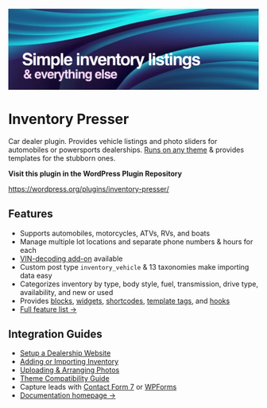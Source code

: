 ![Simple inventory listings & everything else](assets/banner-1544x500.jpg)

# Inventory Presser

Car dealer plugin. Provides vehicle listings and photo sliders for automobiles or powersports dealerships. [Runs on any theme](https://inventorypresser.com/docs/theme-compatibility-with-vehicle-listings/) & provides templates for the stubborn ones.

__Visit this plugin in the WordPress Plugin Repository__

https://wordpress.org/plugins/inventory-presser/


## Features

* Supports automobiles, motorcycles, ATVs, RVs, and boats
* Manage multiple lot locations and separate phone numbers & hours for each
* [VIN-decoding add-on](https://inventorypresser.com/products/plugins/) available
* Custom post type `inventory_vehicle` & 13 taxonomies make importing data easy
* Categorizes inventory by type, body style, fuel, transmission, drive type, availability, and new or used
* Provides [blocks](https://inventorypresser.com/blocks-preview-plugin-available/), [widgets](https://inventorypresser.com/docs/feature-list/widgets/), [shortcodes](https://inventorypresser.com/docs/shortcodes/), [template tags](https://inventorypresser.com/docs/template-tags/), and [hooks](https://inventorypresser.com/docs/hooks/)
* [Full feature list →](https://inventorypresser.com/docs/feature-list/)

## Integration Guides

* [Setup a Dealership Website](https://inventorypresser.com/docs/setup-a-dealership-website/)
* [Adding or Importing Inventory](https://inventorypresser.com/docs/adding-or-importing-inventory/)
* [Uploading & Arranging Photos](https://inventorypresser.com/docs/uploading-arranging-photos/)
* [Theme Compatibility Guide](https://inventorypresser.com/docs/theme-compatibility-with-vehicle-listings/)
* Capture leads with [Contact Form 7](https://inventorypresser.com/docs/contact-form-7-integration/) or [WPForms](https://inventorypresser.com/docs/capturing-vehicle-leads-with-wpforms/)
* [Documentation homepage →](https://inventorypresser.com/docs/)
